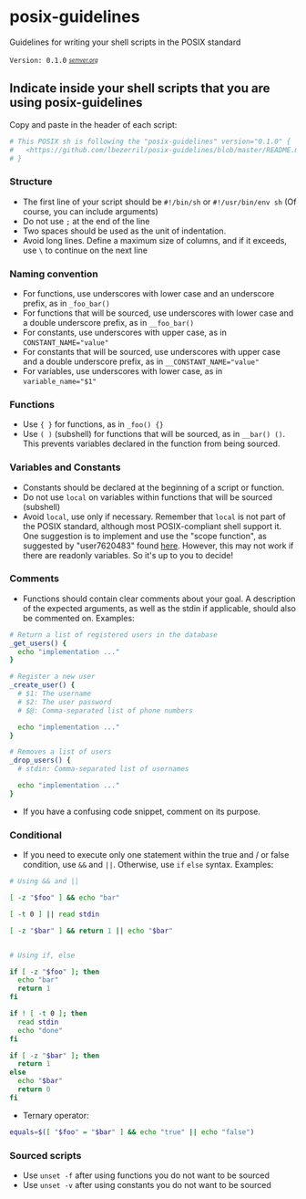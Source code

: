 # posix-guidelines
Guidelines for writing your shell scripts in the POSIX standard

`Version: 0.1.0`
<sub><sup>*[semver.org](http://semver.org/)*</sup></sub>

## Indicate inside your shell scripts that you are using posix-guidelines
Copy and paste in the header of each script:
```sh
# This POSIX sh is following the "posix-guidelines" version="0.1.0" {
#   <https://github.com/lbezerril/posix-guidelines/blob/master/README.md>
# }
```

### Structure
* The first line of your script should be `#!/bin/sh` or `#!/usr/bin/env sh` (Of course, you can include arguments)
* Do not use `;` at the end of the line
* Two spaces should be used as the unit of indentation.
* Avoid long lines. Define a maximum size of columns, and if it exceeds, use `\` to continue on the next line

### Naming convention
* For functions, use underscores with lower case and an underscore prefix, as in `_foo_bar()`
* For functions that will be sourced, use underscores with lower case and a double underscore prefix, as in `__foo_bar()`
* For constants, use underscores with upper case, as in `CONSTANT_NAME="value"`
* For constants that will be sourced, use underscores with upper case and a double underscore prefix, as in `__CONSTANT_NAME="value"`
* For variables, use underscores with lower case, as in `variable_name="$1"`

### Functions
* Use `{ }` for functions, as in `_foo() {}`
* Use `( )` (subshell) for functions that will be sourced, as in `__bar() ()`. This prevents variables declared in the function from being sourced.

### Variables and Constants
* Constants should be declared at the beginning of a script or function.
* Do not use `local` on variables within functions that will be sourced (subshell)
* Avoid `local`, use only if necessary. Remember that `local` is not part of the POSIX standard, although most POSIX-compliant shell support it. One suggestion is to implement and use the "scope function", as suggested by "user7620483" found [here](https://stackoverflow.com/questions/18597697/posix-compliant-way-to-scope-variables-to-a-function-in-a-shell-script#answer-42452641). However, this may not work if there are readonly variables. So it's up to you to decide!

### Comments
* Functions should contain clear comments about your goal. A description of the expected arguments, as well as the stdin if applicable, should also be commented on. Examples:
```sh
# Return a list of registered users in the database
_get_users() {
  echo "implementation ..."
}

# Register a new user
_create_user() {
  # $1: The username
  # $2: The user password
  # $@: Comma-separated list of phone numbers

  echo "implementation ..."
}

# Removes a list of users
_drop_users() {
  # stdin: Comma-separated list of usernames

  echo "implementation ..."
}
```
* If you have a confusing code snippet, comment on its purpose.

### Conditional
* If you need to execute only one statement within the true and / or false condition, use `&&` and `||`. Otherwise, use `if` `else` syntax. Examples:
```sh
# Using && and ||

[ -z "$foo" ] && echo "bar"

[ -t 0 ] || read stdin

[ -z "$bar" ] && return 1 || echo "$bar"


# Using if, else

if [ -z "$foo" ]; then
  echo "bar"
  return 1
fi

if ! [ -t 0 ]; then
  read stdin
  echo "done"
fi

if [ -z "$bar" ]; then
  return 1
else
  echo "$bar"
  return 0
fi
```
* Ternary operator:
```sh
equals=$([ "$foo" = "$bar" ] && echo "true" || echo "false")
```

### Sourced scripts
* Use `unset -f` after using functions you do not want to be sourced
* Use `unset -v` after using constants you do not want to be sourced
